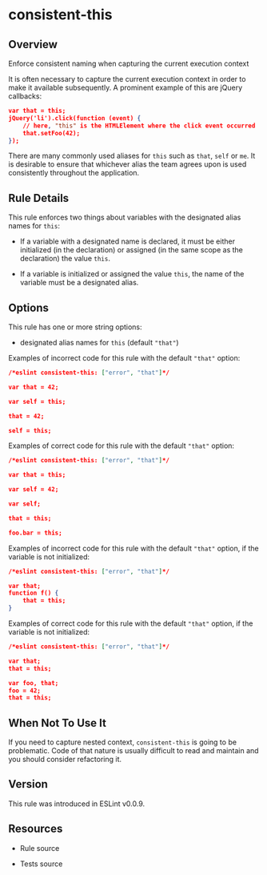 

# consistent-this
## Overview

Enforce consistent naming when capturing the current execution context

It is often necessary to capture the current execution context in order to make it available subsequently. A prominent example of this are jQuery callbacks:


```json
var that = this;
jQuery('li').click(function (event) {
    // here, "this" is the HTMLElement where the click event occurred
    that.setFoo(42);
});
```

There are many commonly used aliases for `this` such as `that`, `self` or `me`. It is desirable to ensure that whichever alias the team agrees upon is used consistently throughout the application.

## Rule Details

This rule enforces two things about variables with the designated alias names for `this`:


- If a variable with a designated name is declared, it must be either initialized (in the declaration) or assigned (in the same scope as the declaration) the value `this`.

- If a variable is initialized or assigned the value `this`, the name of the variable must be a designated alias.

## Options

This rule has one or more string options:


- designated alias names for `this` (default `"that"`)

Examples of incorrect code for this rule with the default `"that"` option:


```json
/*eslint consistent-this: ["error", "that"]*/

var that = 42;

var self = this;

that = 42;

self = this;
```

Examples of correct code for this rule with the default `"that"` option:


```json
/*eslint consistent-this: ["error", "that"]*/

var that = this;

var self = 42;

var self;

that = this;

foo.bar = this;
```

Examples of incorrect code for this rule with the default `"that"` option, if the variable is not initialized:


```json
/*eslint consistent-this: ["error", "that"]*/

var that;
function f() {
    that = this;
}
```

Examples of correct code for this rule with the default `"that"` option, if the variable is not initialized:


```json
/*eslint consistent-this: ["error", "that"]*/

var that;
that = this;

var foo, that;
foo = 42;
that = this;
```

## When Not To Use It

If you need to capture nested context, `consistent-this` is going to be problematic. Code of that nature is usually difficult to read and maintain and you should consider refactoring it.

## Version

This rule was introduced in ESLint v0.0.9.

## Resources


- Rule source 

- Tests source 

